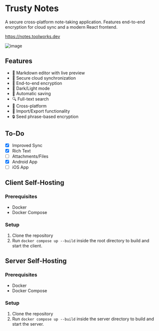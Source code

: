 # Trusty Notes

A secure cross-platform note-taking application. Features end-to-end encryption for cloud sync and a modern React frontend.

https://notes.toolworks.dev

![image](https://github.com/user-attachments/assets/67c661f0-d7ac-49ac-a161-628806ccb610)


## Features

- 📝 Markdown editor with live preview
- 🔄 Secure cloud synchronization
- 🔐 End-to-end encryption
- 🌙 Dark/Light mode
- 💾 Automatic saving
- 🔍 Full-text search
- 📱 Cross-platform
- 💾 Import/Export functionality
- 🔒 Seed phrase-based encryption

## To-Do
- [x] Improved Sync
- [x] Rich Text
- [ ] Attachments/Files
- [x] Android App
- [ ] iOS App

## Client Self-Hosting

### Prerequisites
- Docker
- Docker Compose

### Setup
1. Clone the repository
2. Run `docker compose up --build` inside the root directory to build and start the client.


## Server Self-Hosting

### Prerequisites
- Docker
- Docker Compose

### Setup
1. Clone the repository
2. Run `docker compose up --build` inside the server directory to build and start the server.



